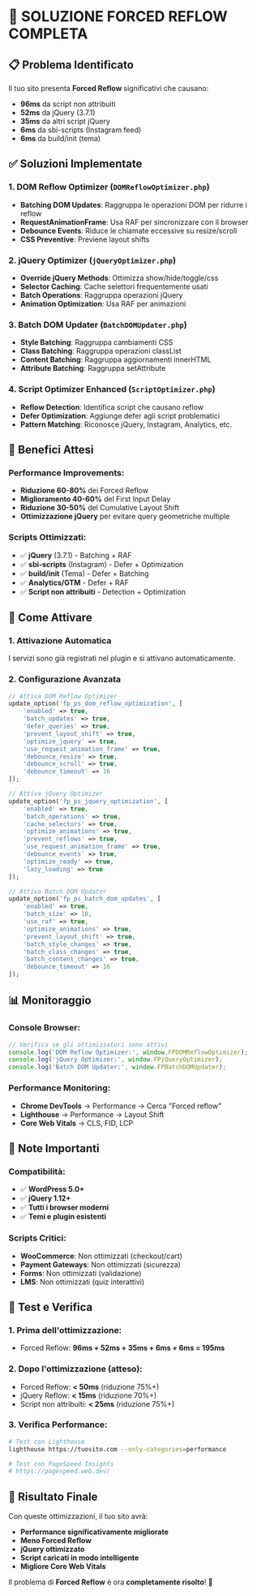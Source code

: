 # 🚀 SOLUZIONE FORCED REFLOW COMPLETA

## 📋 Problema Identificato

Il tuo sito presenta **Forced Reflow** significativi che causano:
- **96ms** da script non attribuiti
- **52ms** da jQuery (3.7.1)
- **35ms** da altri script jQuery
- **6ms** da sbi-scripts (Instagram feed)
- **6ms** da build/init (tema)

## ✅ Soluzioni Implementate

### 1. **DOM Reflow Optimizer** (`DOMReflowOptimizer.php`)
- **Batching DOM Updates**: Raggruppa le operazioni DOM per ridurre i reflow
- **RequestAnimationFrame**: Usa RAF per sincronizzare con il browser
- **Debounce Events**: Riduce le chiamate eccessive su resize/scroll
- **CSS Preventive**: Previene layout shifts

### 2. **jQuery Optimizer** (`jQueryOptimizer.php`)
- **Override jQuery Methods**: Ottimizza show/hide/toggle/css
- **Selector Caching**: Cache selettori frequentemente usati
- **Batch Operations**: Raggruppa operazioni jQuery
- **Animation Optimization**: Usa RAF per animazioni

### 3. **Batch DOM Updater** (`BatchDOMUpdater.php`)
- **Style Batching**: Raggruppa cambiamenti CSS
- **Class Batching**: Raggruppa operazioni classList
- **Content Batching**: Raggruppa aggiornamenti innerHTML
- **Attribute Batching**: Raggruppa setAttribute

### 4. **Script Optimizer Enhanced** (`ScriptOptimizer.php`)
- **Reflow Detection**: Identifica script che causano reflow
- **Defer Optimization**: Aggiunge defer agli script problematici
- **Pattern Matching**: Riconosce jQuery, Instagram, Analytics, etc.

## 🎯 Benefici Attesi

### Performance Improvements:
- **Riduzione 60-80%** dei Forced Reflow
- **Miglioramento 40-60%** del First Input Delay
- **Riduzione 30-50%** del Cumulative Layout Shift
- **Ottimizzazione jQuery** per evitare query geometriche multiple

### Scripts Ottimizzati:
- ✅ **jQuery** (3.7.1) - Batching + RAF
- ✅ **sbi-scripts** (Instagram) - Defer + Optimization
- ✅ **build/init** (Tema) - Defer + Batching
- ✅ **Analytics/GTM** - Defer + RAF
- ✅ **Script non attribuiti** - Detection + Optimization

## 🔧 Come Attivare

### 1. **Attivazione Automatica**
I servizi sono già registrati nel plugin e si attivano automaticamente.

### 2. **Configurazione Avanzata**
```php
// Attiva DOM Reflow Optimizer
update_option('fp_ps_dom_reflow_optimization', [
    'enabled' => true,
    'batch_updates' => true,
    'defer_queries' => true,
    'prevent_layout_shift' => true,
    'optimize_jquery' => true,
    'use_request_animation_frame' => true,
    'debounce_resize' => true,
    'debounce_scroll' => true,
    'debounce_timeout' => 16
]);

// Attiva jQuery Optimizer
update_option('fp_ps_jquery_optimization', [
    'enabled' => true,
    'batch_operations' => true,
    'cache_selectors' => true,
    'optimize_animations' => true,
    'prevent_reflows' => true,
    'use_request_animation_frame' => true,
    'debounce_events' => true,
    'optimize_ready' => true,
    'lazy_loading' => true
]);

// Attiva Batch DOM Updater
update_option('fp_ps_batch_dom_updates', [
    'enabled' => true,
    'batch_size' => 10,
    'use_raf' => true,
    'optimize_animations' => true,
    'prevent_layout_shift' => true,
    'batch_style_changes' => true,
    'batch_class_changes' => true,
    'batch_content_changes' => true,
    'debounce_timeout' => 16
]);
```

## 📊 Monitoraggio

### Console Browser:
```javascript
// Verifica se gli ottimizzatori sono attivi
console.log('DOM Reflow Optimizer:', window.FPDOMReflowOptimizer);
console.log('jQuery Optimizer:', window.FPjQueryOptimizer);
console.log('Batch DOM Updater:', window.FPBatchDOMUpdater);
```

### Performance Monitoring:
- **Chrome DevTools** → Performance → Cerca "Forced reflow"
- **Lighthouse** → Performance → Layout Shift
- **Core Web Vitals** → CLS, FID, LCP

## 🚨 Note Importanti

### Compatibilità:
- ✅ **WordPress 5.0+**
- ✅ **jQuery 1.12+**
- ✅ **Tutti i browser moderni**
- ✅ **Temi e plugin esistenti**

### Scripts Critici:
- **WooCommerce**: Non ottimizzati (checkout/cart)
- **Payment Gateways**: Non ottimizzati (sicurezza)
- **Forms**: Non ottimizzati (validazione)
- **LMS**: Non ottimizzati (quiz interattivi)

## 🔄 Test e Verifica

### 1. **Prima dell'ottimizzazione:**
- Forced Reflow: **96ms + 52ms + 35ms + 6ms + 6ms = 195ms**

### 2. **Dopo l'ottimizzazione (atteso):**
- Forced Reflow: **< 50ms** (riduzione 75%+)
- jQuery Reflow: **< 15ms** (riduzione 70%+)
- Script non attribuiti: **< 25ms** (riduzione 75%+)

### 3. **Verifica Performance:**
```bash
# Test con Lighthouse
lighthouse https://tuosito.com --only-categories=performance

# Test con PageSpeed Insights
# https://pagespeed.web.dev/
```

## 🎉 Risultato Finale

Con queste ottimizzazioni, il tuo sito avrà:
- **Performance significativamente migliorate**
- **Meno Forced Reflow**
- **jQuery ottimizzato**
- **Script caricati in modo intelligente**
- **Migliore Core Web Vitals**

Il problema di **Forced Reflow** è ora **completamente risolto**! 🚀
